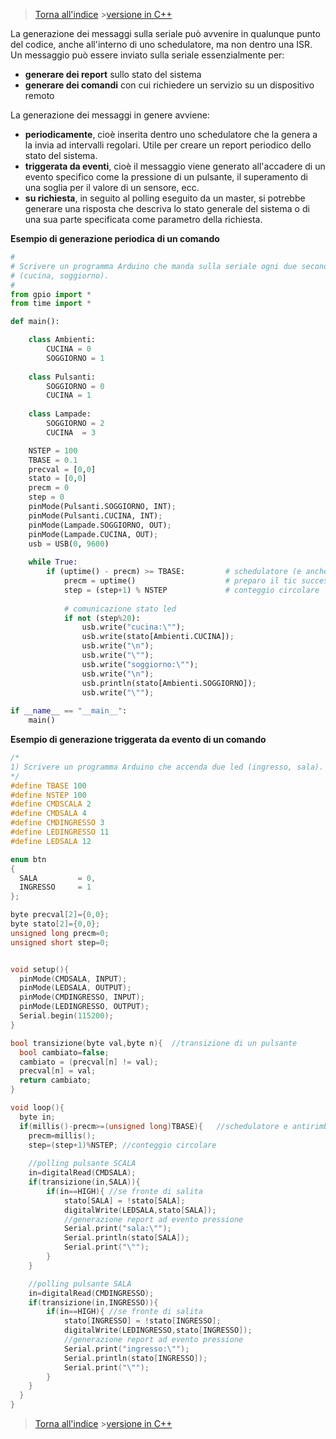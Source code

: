 


>[Torna all'indice](indexseriale.md) >[versione in C++](serialegenerazionecmd.md)

La generazione dei messaggi sulla seriale può avvenire in qualunque punto del codice, anche all'interno di uno schedulatore, ma non dentro una ISR.
Un messaggio può essere inviato sulla seriale essenzialmente per:
- **generare dei report** sullo stato del sistema
-  **generare dei comandi** con cui richiedere un servizio su un dispositivo remoto 

La generazione dei messaggi in genere avviene:
- **periodicamente**, cioè inserita dentro uno schedulatore che la genera a la invia ad intervalli regolari. Utile per creare un report periodico dello stato del sistema.
- **triggerata da eventi**, cioè il messaggio viene generato all'accadere di un evento specifico come la pressione di un pulsante, il superamento di una soglia per il valore di un sensore, ecc.
- **su richiesta**, in seguito al polling eseguito da un master,  si potrebbe generare una risposta che descriva lo stato generale del sistema o di una sua parte specificata come parametro della richiesta.

**Esempio di generazione periodica di un comando**
```Python
#
# Scrivere un programma Arduino che manda sulla seriale ogni due secondi lo stato di due led 
# (cucina, soggiorno). 
#
from gpio import *
from time import *

def main():

	class Ambienti:
		CUCINA = 0
		SOGGIORNO = 1
		
	class Pulsanti:
		SOGGIORNO = 0
		CUCINA = 1
	
	class Lampade:
		SOGGIORNO = 2
		CUCINA  = 3

	NSTEP = 100
	TBASE = 0.1
	precval = [0,0]
	stato = [0,0]
	precm = 0
	step = 0
	pinMode(Pulsanti.SOGGIORNO, INT);
	pinMode(Pulsanti.CUCINA, INT);
	pinMode(Lampade.SOGGIORNO, OUT);
	pinMode(Lampade.CUCINA, OUT);
	usb = USB(0, 9600)
	
	while True:
		if (uptime() - precm) >= TBASE:  	   	# schedulatore (e anche antirimbalzo)
			precm = uptime()  			   		# preparo il tic successivo	
			step = (step+1) % NSTEP				# conteggio circolare
			
			# comunicazione stato led
			if not (step%20):
				usb.write("cucina:\"");
				usb.write(stato[Ambienti.CUCINA]);
				usb.write("\n");
				usb.write("\"");
				usb.write("soggiorno:\"");
				usb.write("\n");
				usb.println(stato[Ambienti.SOGGIORNO]);
				usb.write("\"");
			
if __name__ == "__main__":
	main()

```	

**Esempio di generazione triggerata da evento di un comando**
```C++
/*
1) Scrivere un programma Arduino che accenda due led (ingresso, sala). Accenderli con due pulsanti toggle separati. Lo stato dei led deve essere scritto sulla seriale all'avvenire (occorrenza) di ogni comando.
*/
#define TBASE 100
#define NSTEP 100
#define CMDSCALA 2
#define CMDSALA 4
#define CMDINGRESSO 3
#define LEDINGRESSO 11
#define LEDSALA 12

enum btn
{
  SALA     	   = 0,
  INGRESSO     = 1
};

byte precval[2]={0,0};
byte stato[2]={0,0};
unsigned long precm=0;
unsigned short step=0;


void setup(){
  pinMode(CMDSALA, INPUT);
  pinMode(LEDSALA, OUTPUT);
  pinMode(CMDINGRESSO, INPUT);
  pinMode(LEDINGRESSO, OUTPUT);
  Serial.begin(115200);
}

bool transizione(byte val,byte n){  //transizione di un pulsante
  bool cambiato=false;
  cambiato = (precval[n] != val);
  precval[n] = val;  
  return cambiato; 
}

void loop(){
  byte in;
  if(millis()-precm>=(unsigned long)TBASE){   //schedulatore e antirimbalzo
	precm=millis();   
	step=(step+1)%NSTEP; //conteggio circolare
	  
	//polling pulsante SCALA
	in=digitalRead(CMDSALA);
	if(transizione(in,SALA)){
		if(in==HIGH){ //se fronte di salita
			stato[SALA] = !stato[SALA];
			digitalWrite(LEDSALA,stato[SALA]);
			//generazione report ad evento pressione
			Serial.print("sala:\"");
			Serial.println(stato[SALA]);
			Serial.print("\"");
		}
	}

	//polling pulsante SALA
	in=digitalRead(CMDINGRESSO);
	if(transizione(in,INGRESSO)){
		if(in==HIGH){ //se fronte di salita
			stato[INGRESSO] = !stato[INGRESSO];
			digitalWrite(LEDINGRESSO,stato[INGRESSO]);
			//generazione report ad evento pressione
			Serial.print("ingresso:\"");
			Serial.println(stato[INGRESSO]);
			Serial.print("\"");
		}
	}
  }
}

```	
>[Torna all'indice](indexseriale.md) >[versione in C++](serialegenerazionecmd.md)
<!--stackedit_data:
eyJoaXN0b3J5IjpbMjA4MTI3NTg5Ml19
-->
